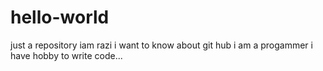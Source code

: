 # hello-world
just a repository
 iam razi
  i want to  know about git hub
  i am a progammer
  i have hobby to write code...
